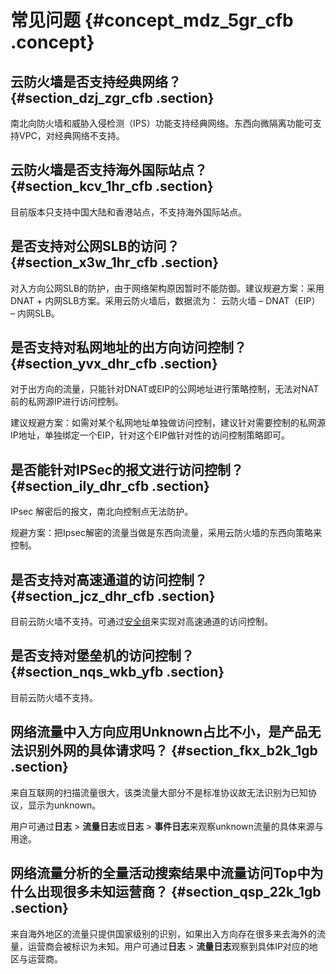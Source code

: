 # 常见问题 {#concept_mdz_5gr_cfb .concept}

## 云防火墙是否支持经典网络？ {#section_dzj_zgr_cfb .section}

南北向防火墙和威胁入侵检测（IPS）功能支持经典网络。东西向微隔离功能可支持VPC，对经典网络不支持。

## 云防火墙是否支持海外国际站点？ {#section_kcv_1hr_cfb .section}

目前版本只支持中国大陆和香港站点，不支持海外国际站点。

## 是否支持对公网SLB的访问？ {#section_x3w_1hr_cfb .section}

对入方向公网SLB的防护，由于网络架构原因暂时不能防御。建议规避方案：采用 DNAT + 内网SLB方案。采用云防火墙后，数据流为： 云防火墙 – DNAT（EIP） – 内网SLB。

## 是否支持对私网地址的出方向访问控制？ {#section_yvx_dhr_cfb .section}

对于出方向的流量，只能针对DNAT或EIP的公网地址进行策略控制，无法对NAT前的私网源IP进行访问控制。

建议规避方案：如需对某个私网地址单独做访问控制，建议针对需要控制的私网源IP地址，单独绑定一个EIP，针对这个EIP做针对性的访问控制策略即可。

## 是否能针对IPSec的报文进行访问控制？ {#section_ily_dhr_cfb .section}

IPsec 解密后的报文，南北向控制点无法防护。

规避方案：把Ipsec解密的流量当做是东西向流量，采用云防火墙的东西向策略来控制。

## 是否支持对高速通道的访问控制？ {#section_jcz_dhr_cfb .section}

目前云防火墙不支持。可通过[安全组](../../../../../cn.zh-CN/用户指南/安全组/创建安全组.md#)来实现对高速通道的访问控制。

## 是否支持对堡垒机的访问控制？ {#section_nqs_wkb_yfb .section}

目前云防火墙不支持。

## 网络流量中入方向应用Unknown占比不小，是产品无法识别外网的具体请求吗？ {#section_fkx_b2k_1gb .section}

来自互联网的扫描流量很大，该类流量大部分不是标准协议故无法识别为已知协议，显示为unknown。

用户可通过**日志** \> **流量日志**或**日志** \> **事件日志**来观察unknown流量的具体来源与用途。

## 网络流量分析的全量活动搜索结果中流量访问Top中为什么出现很多未知运营商？ {#section_qsp_22k_1gb .section}

来自海外地区的流量只提供国家级别的识别，如果出入方向存在很多来去海外的流量，运营商会被标识为未知。用户可通过**日志** \> **流量日志**观察到具体IP对应的地区与运营商。

